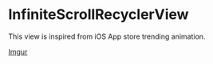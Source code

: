 # InfiniteScrollRecyclerView

This view is inspired from iOS App store trending animation.

[Imgur](https://imgur.com/HWOZ4am)
